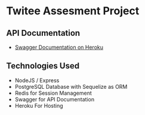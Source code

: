 # Twitee Assesment Project

## API Documentation

- [Swagger Documentation on Heroku](https://twitee-backend.herokuapp.com/api/docs/)

## Technologies Used

- NodeJS / Express
- PostgreSQL Database with Sequelize as ORM
- Redis for Session Management
- Swagger for API Documentation
- Heroku For Hosting
